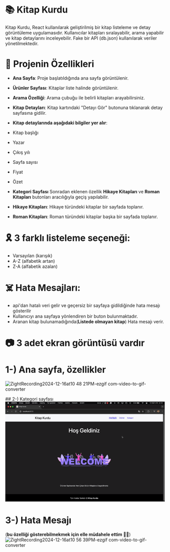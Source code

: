 # 📚 Kitap Kurdu

Kitap Kurdu, React kullanılarak geliştirilmiş bir kitap listeleme ve detay görüntüleme uygulamasıdır.
Kullanıcılar kitapları sıralayabilir, arama yapabilir ve kitap detaylarını inceleyebilir. Fake bir API (db.json) kullanılarak veriler yönetilmektedir.

# 🚀 Projenin Özellikleri

- **Ana Sayfa**: Proje başlatıldığında ana sayfa görüntülenir.
- **Ürünler Sayfası**: Kitaplar liste halinde görüntülenir.
- **Arama Özelliği**: Arama çubuğu ile belirli kitapları arayabilirsiniz.
- **Kitap Detayları**: Kitap kartındaki "Detayı Gör" butonuna tıklanarak detay sayfasına gidilir.
- **Kitap detaylarında aşağıdaki bilgiler yer alır**:
- Kitap başlığı
- Yazar
- Çıkış yılı
- Sayfa sayısı
- Fiyat
- Özet

- **Kategori Sayfası**
  Sonradan eklenen özellik **Hikaye Kitapları** ve **Roman Kitapları** butonları aracılığıyla geçiş yapılabilir.
- **Hikaye Kitapları**: Hikaye türündeki kitaplar bir sayfada toplanır.
- **Roman Kitapları**: Roman türündeki kitaplar başka bir sayfada toplanır.

# 🎗️ 3 farklı listeleme seçeneği:

- Varsayılan (karışık)
- A-Z (alfabetik artan)
- Z-A (alfabetik azalan)

# ☠️ Hata Mesajları:

- api'dan hatalı veri gelir ve geçersiz bir sayfaya gidildiğinde hata mesajı gösterilir
- Kullanıcıyı ana sayfaya yönlendiren bir buton bulunmaktadır.
- Aranan kitap bulunamadığında(**Listede olmayan kitap**) Hata mesajı verir.

# 📷 3 adet ekran görüntüsü vardır

# 1-) Ana sayfa, özellikler

![ZightRecording2024-12-16at10 48 21PM-ezgif com-video-to-gif-converter](https://github.com/user-attachments/assets/f05c7985-15fa-4586-8a18-1bd6036baf6c)

## 2-) Kategori sayfası
![Kategori](ZightRecording2025-03-15at10.03.14PM-ezgif.com-video-to-gif-converter.gif)

# 3-) Hata Mesajı

(**bu özelliği gösterebilmekmek için elle müdahele ettim 💪🏻**)
![ZightRecording2024-12-16at10 56 39PM-ezgif com-video-to-gif-converter](https://github.com/user-attachments/assets/ca5ac08c-42c4-45a6-bfbe-3a5985f4ef30)
